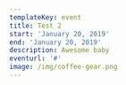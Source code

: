 ```yaml
---
templateKey: event
title: Test 2
start: 'January 20, 2019'
end: 'January 20, 2019'
description: Awesome baby
eventurl: '#'
image: /img/coffee-gear.png
---
```


